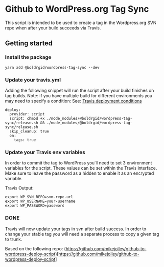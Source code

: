 # Github to WordPress.org Tag Sync

This script is intended to be used to create a tag in the Wordpress.org SVN repo when after your
build succeeds via Travis.

## Getting started

### Install the package

```
yarn add @boldrgid/wordpress-tag-sync --dev
```

### Update your travis.yml

Adding the following snippet will run the script after your build finishes on tag builds. Note: if
you have multiple build for different environments you may need to specify a condition: See:
[Travis deployment conditions](https://docs.travis-ci.com/user/deployment/#Conditional-Releases-with-on%3A)

```
deploy:
  provider: script
  script: chmod +x ./node_modules/@boldrgid/wordpress-tag-sync/release.sh && ./node_modules/@boldrgid/wordpress-tag-sync/release.sh
  skip_cleanup: true
  on:
    tags: true
```

### Update your Travis env variables

In order to commit the tag to WordPress you'll need to set 3 environment variables for the script.
These values can be set within the Travis interface. Make sure to leave the password as a hidden to
enable it as an encrypted variable.

Travis Output:

```
export WP_SVN_REPO=svn-repo-url
export WP_USERNAME=your-username
export WP_PASSWORD=password
```

### DONE

Travis will now update your tags in svn after build success. In order to change your stable tag you
will need a separate process to copy a given tag to trunk.

Based on the following repo:
(https://github.com/mikejolley/github-to-wordpress-deploy-script)[https://github.com/mikejolley/github-to-wordpress-deploy-script]
